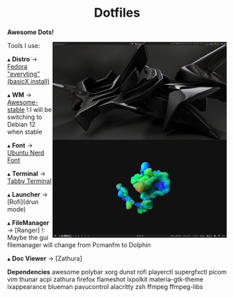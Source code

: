 <h1 align='center'>Dotfiles</h1>

**Awesome Dots!**

<img src='Desktop.png' alt='AwesomeWM' align='right' width='400px'/>

<img src='Desktop2.png' alt='AwesomeWM' align='right' width='400px'/>

Tools I use:

   ▴ **Distro** -> [Fedora "everyting"(basicX install)](https://alt.fedoraproject.org/en/)

   ▴ **WM** -> [Awesome-stable](https://awesomewm.org/)
    !:I will be switching to Debian 12 when stable
   
   ▴ **Font** -> [Ubuntu Nerd Font](https://www.nerdfonts.com/#home)
     
   ▴ **Terminal** -> [Tabby Terminal](https://tabby.sh/)
   
   ▴ **Launcher** -> [Rofi](drun mode)

   ▴ **FileManager** -> [Ranger]
   !: Maybe the gui filemanager will change from Pcmanfm to Dolphin
  
   ▴ **Doc Viewer** -> [Zathura]


**Dependencies**
awesome polybar xorg dunst rofi playerctl supergfxctl picom
vim thunar acpi zathura firefox flameshot lxpolkit materia-gtk-theme
lxappearance blueman pavucontrol alacritty zsh ffmpeg ffmpeg-libs
